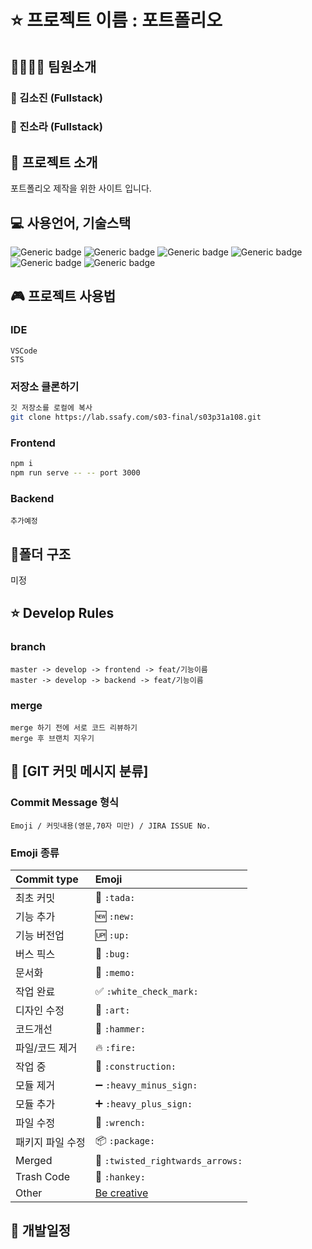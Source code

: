 # ⭐ 프로젝트 이름 :  포트폴리오

## 👨‍👩‍👦‍👦  팀원소개 

### 👸 김소진 (Fullstack)

### 👧 진소라 (Fullstack) 



## 📖 프로젝트 소개

포트폴리오 제작을 위한 사이트 입니다.




## 💻 사용언어, 기술스택

![Generic badge](https://img.shields.io/badge/platform-Web-brightgreen.svg) ![Generic badge](https://img.shields.io/badge/library-vue-blue.svg) ![Generic badge](https://img.shields.io/badge/framework-Spring-green.svg)
![Generic badge](https://img.shields.io/badge/database-MySQL-yellow.svg) ![Generic badge](https://img.shields.io/badge/server-AWS-9cf.svg) ![Generic badge](https://img.shields.io/badge/language-Java,JavaScript-important.svg)



## 🎮 프로젝트 사용법

### IDE

```
VSCode
STS
```

### 저장소 클론하기

```bash
깃 저장소를 로컬에 복사
git clone https://lab.ssafy.com/s03-final/s03p31a108.git
```

### Frontend

```bash
npm i
npm run serve -- -- port 3000
```

### Backend

``` Spring Boot 
추가예정
```



## 🏢폴더 구조 
미정

## ⭐  Develop Rules

### branch

```
master -> develop -> frontend -> feat/기능이름
master -> develop -> backend -> feat/기능이름
```

### merge

```
merge 하기 전에 서로 코드 리뷰하기
merge 후 브랜치 지우기
```



## 📝 [GIT 커밋 메시지 분류]

### Commit Message 형식

 ```Emoji / 커밋내용(영문,70자 미만) / JIRA ISSUE No.```

### Emoji 종류

| Commit type      | Emoji                                                     |
| :--------------- | :-------------------------------------------------------- |
| 최초 커밋        | :tada: `:tada:`                                           |
| 기능 추가        | :new: `:new:`                                             |
| 기능 버전업      | 🆙  `:up:`                                                 |
| 버스 픽스        | :bug: `:bug:`                                             |
| 문서화           | :memo: `:memo:`                                           |
| 작업 완료        | :white_check_mark: `:white_check_mark:`                   |
| 디자인 수정      | :art: `:art:`                                             |
| 코드개선         | :hammer:  `:hammer:`                                      |
| 파일/코드 제거   | :fire: `:fire:`                                           |
| 작업 중          | :construction:  `:construction:`                          |
| 모듈 제거        | :heavy_minus_sign: `:heavy_minus_sign:`                   |
| 모듈 추가        | :heavy_plus_sign: `:heavy_plus_sign:`                     |
| 파일 수정        | :wrench: `:wrench:`                                       |
| 패키지 파일 수정 | :package: `:package:`                                     |
| Merged           | :twisted_rightwards_arrows: `:twisted_rightwards_arrows:` |
| Trash Code       | :hankey: `:hankey:`                                       |
| Other            | [Be creative](http://www.emoji-cheat-sheet.com/)          |



## 📆 개발일정


